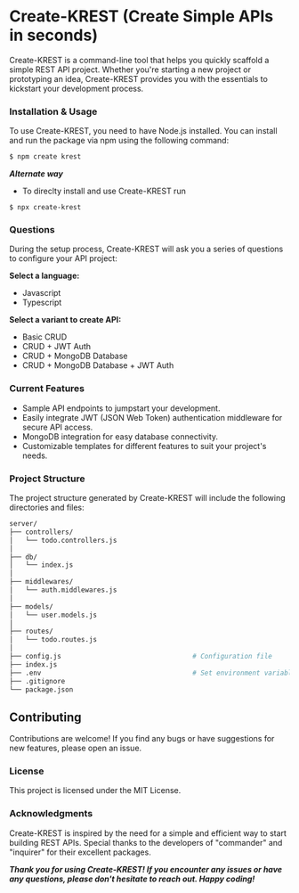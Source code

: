 # Create-KREST (Create Simple APIs in seconds)

Create-KREST is a command-line tool that helps you quickly scaffold a simple REST API project. Whether you're starting a new project or prototyping an idea, Create-KREST provides you with the essentials to kickstart your development process.

### Installation & Usage

To use Create-KREST, you need to have Node.js installed. You can install and run the package via npm using the following command:

```bash
$ npm create krest
```

**_Alternate way_**

- To direclty install and use Create-KREST run

```
$ npx create-krest
```

### Questions

During the setup process, Create-KREST will ask you a series of questions to configure your API project:

**Select a language:**
- Javascript
- Typescript

**Select a variant to create API:**

- Basic CRUD
- CRUD + JWT Auth
- CRUD + MongoDB Database
- CRUD + MongoDB Database + JWT Auth

### Current Features

- Sample API endpoints to jumpstart your development.
- Easily integrate JWT (JSON Web Token) authentication middleware for secure API access.
- MongoDB integration for easy database connectivity.
- Customizable templates for different features to suit your project's needs.

### Project Structure

The project structure generated by Create-KREST will include the following directories and files:

```bash
server/
├── controllers/
│   └── todo.controllers.js
│
├── db/
│   └── index.js
│
├── middlewares/
│   └── auth.middlewares.js
│
├── models/
│   └── user.models.js
│
├── routes/
│   └── todo.routes.js
│
├── config.js                                 # Configuration file
├── index.js
├── .env                                      # Set environment variables(if any)
├── .gitignore
└── package.json
```

## Contributing

Contributions are welcome! If you find any bugs or have suggestions for new features, please open an issue.

### License

This project is licensed under the MIT License.

### Acknowledgments

Create-KREST is inspired by the need for a simple and efficient way to start building REST APIs. Special thanks to the developers of "commander" and "inquirer" for their excellent packages.

**_Thank you for using Create-KREST! If you encounter any issues or have any questions, please don't hesitate to reach out. Happy coding!_**
